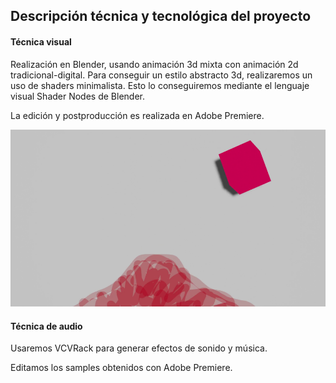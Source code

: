 ## Descripción técnica y tecnológica del proyecto


#### Técnica visual

Realización en Blender, usando animación 3d mixta con animación 2d tradicional-digital.
Para conseguir un estilo abstracto 3d, realizaremos un uso de shaders minimalista. Esto lo conseguiremos mediante el lenguaje visual Shader Nodes de Blender.

La edición y postproducción es realizada en Adobe Premiere.

![](../prueba_tecnica/snapshot_0.png "Frame de prueba técnica")

#### Técnica de audio

Usaremos VCVRack para generar efectos de sonido y música.

Editamos los samples obtenidos con Adobe Premiere.